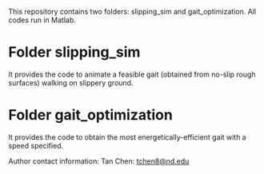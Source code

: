 This repository contains two folders: slipping_sim and gait_optimization. All codes run in Matlab.

# Folder slipping_sim 
It provides the code to animate a feasible gait (obtained from no-slip rough surfaces) walking on slippery ground.

# Folder gait_optimization
It provides the code to obtain the most energetically-efficient gait with a speed specified.

Author contact information:
Tan Chen: tchen8@nd.edu
